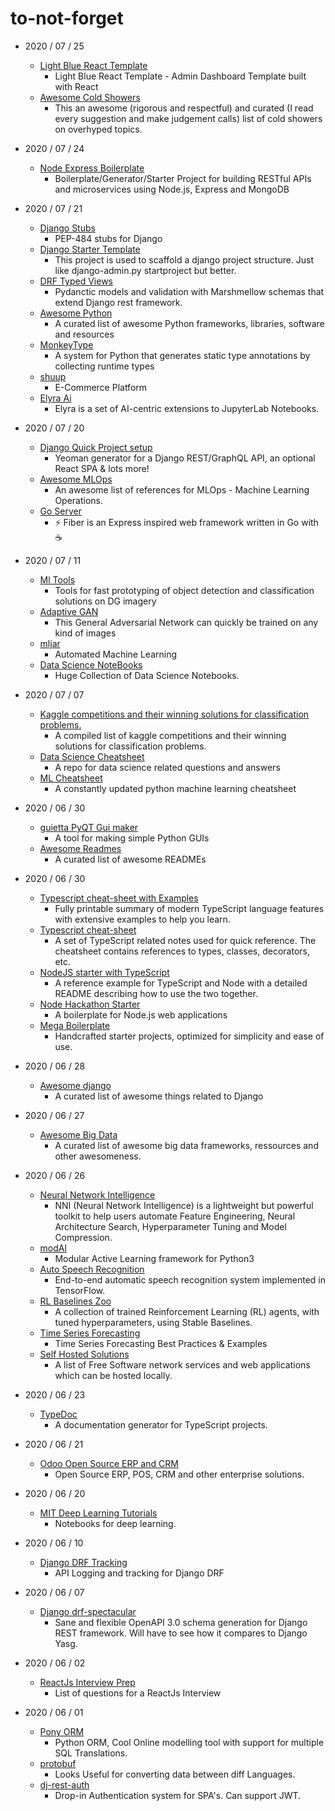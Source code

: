 # to-not-forget

* 2020 / 07 / 25
  * [Light Blue React Template](https://github.com/flatlogic/light-blue-react-template)
    * Light Blue React Template - Admin Dashboard Template built with React
  * [Awesome Cold Showers](https://github.com/hwayne/awesome-cold-showers)
     * This an awesome (rigorous and respectful) and curated (I read every suggestion and make judgement calls) list of cold showers on overhyped topics. 


* 2020 / 07 / 24
  * [Node Express Boilerplate](https://github.com/danielfsousa/express-rest-es2017-boilerplate)
    * Boilerplate/Generator/Starter Project for building RESTful APIs and microservices using Node.js, Express and MongoDB
* 2020 / 07 / 21
  * [Django Stubs](https://github.com/typeddjango/django-stubs)
    * PEP-484 stubs for Django
  * [Django Starter Template](https://github.com/wemake-services/wemake-django-template)
    * This project is used to scaffold a django project structure. Just like django-admin.py startproject but better.
  * [DRF Typed Views](https://github.com/rsinger86/drf-typed-views)
    * Pydanctic models and validation with Marshmellow schemas that extend Django rest framework.
  * [Awesome Python](https://github.com/vinta/awesome-python)
    * A curated list of awesome Python frameworks, libraries, software and resources
  * [MonkeyType](https://github.com/instagram/MonkeyType)
    * A system for Python that generates static type annotations by collecting runtime types
  * [shuup](https://github.com/shuup/shuup)
    * E-Commerce Platform
  * [Elyra Ai](https://github.com/elyra-ai/elyra)
    * Elyra is a set of AI-centric extensions to JupyterLab Notebooks.

* 2020 / 07 / 20
  * [Django Quick Project setup](https://github.com/metakermit/generator-django-rest)
    * Yeoman generator for a Django REST/GraphQL API, an optional React SPA & lots more!
  * [Awesome MLOps](https://github.com/visenger/awesome-mlops)
    * An awesome list of references for MLOps - Machine Learning Operations.
  * [Go Server](https://github.com/gofiber/fiber)
    * ⚡️ Fiber is an Express inspired web framework written in Go with ☕️

* 2020 / 07 / 11
  * [Ml Tools](https://github.com/DigitalGlobe/mltools)
    * Tools for fast prototyping of object detection and classification solutions on DG imagery
  * [Adaptive GAN](https://github.com/TrackLab/Adaptive-GAN)
    * This General Adversarial Network can quickly be trained on any kind of images
  * [mljar](https://github.com/mljar/mljar-supervised)
    * Automated Machine Learning
  * [Data Science NoteBooks](https://github.com/donnemartin/data-science-ipython-notebooks)
    * Huge Collection of Data Science Notebooks.


* 2020 / 07 / 07
  * [Kaggle competitions and their winning solutions for classification problems.](https://github.com/ShuaiW/kaggle-classification)
    * A compiled list of kaggle competitions and their winning solutions for classification problems.
  * [Data Science Cheatsheet](https://github.com/ShuaiW/data-science-question-answer)
    * A repo for data science related questions and answers
  * [ML Cheatsheet](https://github.com/ShuaiW/ml-cheatsheet)
    * A constantly updated python machine learning cheatsheet
* 2020 / 06 / 30
  * [guietta PyQT Gui maker](https://github.com/alfiopuglisi/guietta)
    * A tool for making simple Python GUIs
  * [Awesome Readmes](https://github.com/matiassingers/awesome-readme)
    * A curated list of awesome READMEs
* 2020 / 06 / 30
  * [Typescript cheat-sheet with Examples](https://github.com/David-Else/modern-typescript-with-examples-cheat-sheet)
    * Fully printable summary of modern TypeScript language features with extensive examples to help you learn.
  * [Typescript cheat-sheet](https://rmolinamir.github.io/typescript-cheatsheet/)
    * A set of TypeScript related notes used for quick reference. The cheatsheet contains references to types, classes, decorators, etc.
  * [NodeJS starter with TypeScript](https://github.com/microsoft/TypeScript-Node-Starter)
    * A reference example for TypeScript and Node with a detailed README describing how to use the two together.
  * [Node Hackathon Starter](https://github.com/sahat/hackathon-starter)
    * A boilerplate for Node.js web applications
  * [Mega Boilerplate](https://github.com/sahat/megaboilerplate)
    * Handcrafted starter projects, optimized for simplicity and ease of use.
* 2020 / 06 / 28
  * [Awesome django](https://github.com/wsvincent/awesome-django)
    * A curated list of awesome things related to Django
* 2020 / 06 / 27
  * [Awesome Big Data](https://github.com/onurakpolat/awesome-bigdata)
    * A curated list of awesome big data frameworks, ressources and other awesomeness.
* 2020 / 06 / 26
  * [Neural Network Intelligence](https://github.com/microsoft/nni)
    * NNI \(Neural Network Intelligence\) is a lightweight but powerful toolkit to help users automate Feature Engineering, Neural Architecture Search, Hyperparameter Tuning and Model Compression.
  * [modAl](https://github.com/modAL-python/modAL)
    * Modular Active Learning framework for Python3
  * [Auto Speech Recognition](https://github.com/zzw922cn/Automatic_Speech_Recognition)
    * End-to-end automatic speech recognition system implemented in TensorFlow.
  * [RL Baselines Zoo](https://github.com/araffin/rl-baselines-zoo)
    * A collection of trained Reinforcement Learning \(RL\) agents, with tuned hyperparameters, using Stable Baselines.
  * [Time Series Forecasting](https://github.com/microsoft/forecasting)
    * Time Series Forecasting Best Practices & Examples
  * [Self Hosted Solutions](https://github.com/awesome-selfhosted/awesome-selfhosted)
    * A list of Free Software network services and web applications which can be hosted locally.
* 2020 / 06 / 23
  * [TypeDoc](https://typedoc.org/)
    * A documentation generator for TypeScript projects.
* 2020 / 06 / 21
  * [Odoo Open Source ERP and CRM](https://www.odoo.com/)
    * Open Source ERP, POS, CRM and other enterprise solutions.
* 2020 / 06 / 20
  * [MIT Deep Learning Tutorials](https://github.com/lexfridman/mit-deep-learning)
    * Notebooks for deep learning.
* 2020 / 06 / 10
  * [Django DRF Tracking](https://github.com/lingster/drf-api-tracking)
    * API Logging and tracking for Django DRF
* 2020 / 06 / 07
  * [Django drf-spectacular](https://github.com/tfranzel/drf-spectacular)
    * Sane and flexible OpenAPI 3.0 schema generation for Django REST framework. Will have to see how it compares to Django Yasg.
* 2020 / 06 / 02
  * [ReactJs Interview Prep](https://github.com/sudheerj/reactjs-interview-questions)
    * List of questions for a ReactJs Interview
* 2020 / 06 / 01
  * [Pony ORM](https://ponyorm.org/) 
    * Python ORM, Cool Online modelling tool with support for multiple SQL Translations.
  * [protobuf](https://github.com/protocolbuffers/protobuf)
    * Looks Useful for converting data between diff Languages.
  * [dj-rest-auth](https://github.com/jazzband/dj-rest-auth)
    * Drop-in Authentication system for SPA's. Can support JWT.

